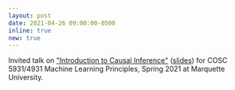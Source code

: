 ```yaml
---
layout: post
date: 2021-04-26 09:00:00-0500
inline: true
new: true
---
```


Invited talk on <u>"Introduction to Causal Inference"</u> (<a href="/assets/pdf/causal_inference_invited_talk_spring2021.pdf">slides</a>) for COSC 5931/4931 Machine Learning Principles, Spring 2021 at Marquette University.
